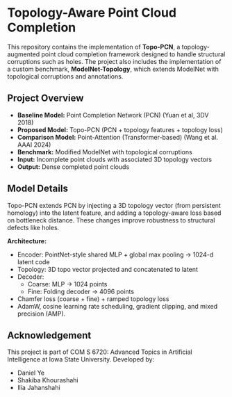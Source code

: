 # Topology-Aware Point Cloud Completion

This repository contains the implementation of **Topo-PCN**, a topology-augmented point cloud completion framework designed to handle structural corruptions such as holes. The project also includes the implementation of a custom benchmark, **ModelNet-Topology**, which extends ModelNet with topological corruptions and annotations.

##  Project Overview

- **Baseline Model:** Point Completion Network (PCN) (Yuan et al, 3DV 2018)
- **Proposed Model:** Topo-PCN (PCN + topology features + topology loss)
- **Comparison Model:** Point-Attention (Transformer-based) (Wang et al. AAAI 2024)
- **Benchmark:** Modified ModelNet with topological corruptions
- **Input:** Incomplete point clouds with associated 3D topology vectors
- **Output:** Dense completed point clouds

## Model Details
Topo-PCN extends PCN by injecting a 3D topology vector (from persistent homology) into the latent feature, and adding a topology-aware loss based on bottleneck distance. These changes improve robustness to structural defects like holes.

**Architecture:**
- Encoder: PointNet-style shared MLP + global max pooling → 1024-d latent code
- Topology: 3D topo vector projected and concatenated to latent
- Decoder:
  - Coarse: MLP → 1024 points
  - Fine: Folding decoder → 4096 points
- Chamfer loss (coarse + fine) + ramped topology loss
- AdamW, cosine learning rate scheduling, gradient clipping, and mixed precision (AMP).

## Acknowledgement
This project is part of COM S 6720: Advanced Topics in Artificial Intelligence at Iowa State University. Developed by:
* Daniel Ye
* Shakiba Khourashahi
* Ilia Jahanshahi



